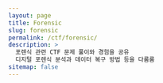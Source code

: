 ```yaml
---
layout: page
title: Forensic
slug: forensic
permalink: /ctf/forensic/
description: >
  포렌식 관련 CTF 문제 풀이와 경험을 공유
  디지털 포렌식 분석과 데이터 복구 방법 등을 다룸룸
sitemap: false
---
```


